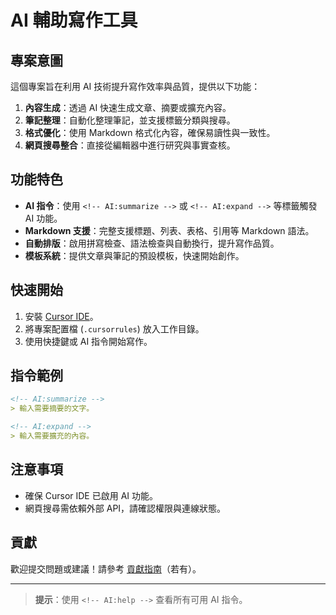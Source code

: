 # AI 輔助寫作工具

## 專案意圖
這個專案旨在利用 AI 技術提升寫作效率與品質，提供以下功能：
1. **內容生成**：透過 AI 快速生成文章、摘要或擴充內容。
2. **筆記整理**：自動化整理筆記，並支援標籤分類與搜尋。
3. **格式優化**：使用 Markdown 格式化內容，確保易讀性與一致性。
4. **網頁搜尋整合**：直接從編輯器中進行研究與事實查核。

## 功能特色
- **AI 指令**：使用 `<!-- AI:summarize -->` 或 `<!-- AI:expand -->` 等標籤觸發 AI 功能。
- **Markdown 支援**：完整支援標題、列表、表格、引用等 Markdown 語法。
- **自動排版**：啟用拼寫檢查、語法檢查與自動換行，提升寫作品質。
- **模板系統**：提供文章與筆記的預設模板，快速開始創作。

## 快速開始
1. 安裝 [Cursor IDE](https://www.cursor.so/)。
2. 將專案配置檔 (`.cursorrules`) 放入工作目錄。
3. 使用快捷鍵或 AI 指令開始寫作。

## 指令範例
```markdown
<!-- AI:summarize -->
> 輸入需要摘要的文字。

<!-- AI:expand -->
> 輸入需要擴充的內容。
```

## 注意事項
- 確保 Cursor IDE 已啟用 AI 功能。
- 網頁搜尋需依賴外部 API，請確認權限與連線狀態。

## 貢獻
歡迎提交問題或建議！請參考 [貢獻指南](CONTRIBUTING.md)（若有）。

---

> **提示**：使用 `<!-- AI:help -->` 查看所有可用 AI 指令。
